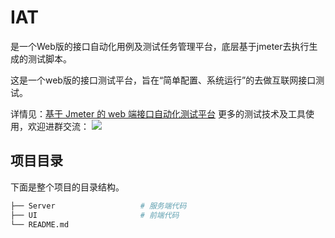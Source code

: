 # IAT
是一个Web版的接口自动化用例及测试任务管理平台，底层基于jmeter去执行生成的测试脚本。

这是一个web版的接口测试平台，旨在“简单配置、系统运行”的去做互联网接口测试。

详情见：[基于 Jmeter 的 web 端接口自动化测试平台](https://testerhome.com/topics/17986)
更多的测试技术及工具使用，欢迎进群交流：
![](https://testerhome.com/uploads/photo/2019/80beba6b-1412-45a2-8a9d-394da51a63fb.jpg!large)

## 项目目录
下面是整个项目的目录结构。

```bash
├── Server                   # 服务端代码
├── UI                       # 前端代码
└── README.md
```
